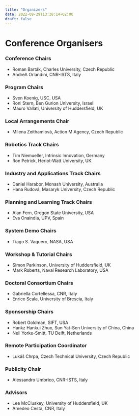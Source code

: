 ```yaml
---
title: "Organizers"
date: 2022-09-29T13:38:14+02:00
draft: false
---
```

# Conference Organisers

### Conference Chairs
  - Roman Barták, Charles University, Czech Republic
  - AndreA Orlandini, CNR-ISTS, Italy               
### Program Chairs
  - Sven Koenig, USC, USA
  - Roni Stern, Ben Gurion University, Israel       
  - Mauro Vallati, University of Huddersfield, UK   
### Local Arrangements Chair
  - Milena Zeithamlová, Action M Agency, Czech Republic
### Robotics Track Chairs
  - Tim Niemueller, Intrinsic Innovation, Germany
  - Ron Petrick, Heriot-Watt University, UK
### Industry and Applications Track Chairs
  - Daniel Harabor, Monash University, Australia
  - Hana Rudová, Masaryk University, Czech Republic
### Planning and Learning Track Chairs
  - Alan Fern, Oregon State University, USA
  - Eva Onaindia, UPV, Spain
### System Demo Chairs
  - Tiago S. Vaquero, NASA, USA
### Workshop & Tutorial Chairs
  - Simon Parkinson, University of Huddersfield, UK
  - Mark Roberts, Naval Research Laboratory, USA
### Doctoral Consortium Chairs
  - Gabriella Cortellessa, CNR, Italy
  - Enrico Scala, University of Brescia, Italy
### Sponsorship Chairs
  - Robert Goldman, SIFT, USA
  - Hankz Hankui Zhuo, Sun Yat-Sen University of China, China
  - Neil Yorke-Smitt, TU Delft, Netherlands
### Remote Participation Coordinator
  - Lukáš Chrpa, Czech Technical University, Czech Republic
### Publicity Chair
  - Alessandro Umbrico, CNR-ISTS, Italy
### Advisors
  - Lee McCluskey, University of Huddersfield, UK
  - Amedeo Cesta, CNR, Italy
